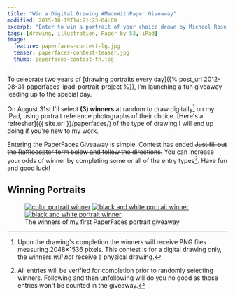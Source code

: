 ```yaml
---
title: "Win a Digital Drawing #MadeWithPaper Giveaway"
modified: 2015-10-19T14:21:23-04:00
excerpt: "Enter to win a portrait of your choice drawn by Michael Rose in his signature PaperFaces style."
tags: [drawing, illustration, Paper by 53, iPad]
image:
  feature: paperfaces-contest-lg.jpg
  teaser: paperfaces-contest-teaser.jpg
  thumb: paperfaces-contest-th.jpg
---
```


To celebrate two years of [drawing portraits every day]({% post_url 2012-08-31-paperfaces-ipad-portrait-project %}), I'm launching a fun giveaway leading up to the special day.

On August 31st I'll select **(3) winners** at random to draw digitally[^disclaimer] on my iPad, using portrait reference photographs of their choice. [Here's a refresher]({{ site.url }}/paperfaces/) of the type of drawing I will end up doing if you're new to my work.

[^disclaimer]: Upon the drawing's completion the winners will receive PNG files measuring 2048&times;1536 pixels. This contest is for a digital drawing only, the winners *will not* receive a physical drawing.

Entering the PaperFaces Giveaway is simple. <span class="badge info">Contest has ended</span> <s>Just fill out the Rafflecopter form below and follow the directions.</s> You can increase your odds of winner by completing some or all of the entry types[^entry-types]. Have fun and good luck!

[^entry-types]: All entries will be verified for completion prior to randomly selecting winners. Following and then unfollowing will do you no good as those entries won't be counted in the giveaway.

## Winning Portraits

<figure class="third">
	<a href="{{ site.url }}{% post_url 2014-09-02-harvydanger-portrait %}"><img src="{{ site.url }}/assets/images/paperfaces-harvydanger-twitter-600.jpg" alt="color portrait winner"></a>
	<a href="{{ site.url }}{% post_url 2014-09-06-psychoticmilkma-2-portrait %}"><img src="{{ site.url }}/assets/images/paperfaces-psychoticmilkma-2-600.jpg" alt="black and white portrait winner"></a>
  <a href="{{ site.url }}{% post_url 2014-09-10-viktoriaderoy-portrait %}"><img src="{{ site.url }}/assets/images/paperfaces-viktoriaderoy-600.jpg" alt="black and white portrait winner"></a>
	<figcaption>The winners of my first PaperFaces portrait giveaway</figcaption>
</figure>
